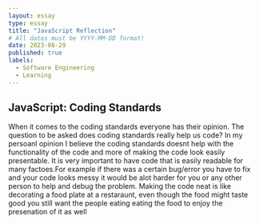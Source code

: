 ```yaml
---
layout: essay
type: essay
title: "JavaScript Reflection"
# All dates must be YYYY-MM-DD format!
date: 2023-08-29
published: true
labels:
  - Software Engineering
  - Learning
---
```


## JavaScript: Coding Standards

When it comes to the coding standards everyone has their opinion. The question to be asked does coding standards really help us code? In my persoanl opinion I believe the coding standards doesnt help with the functionality of the code and more of making the code look easily presentable. It is very important to have code that is easily readable for many factoes.For example if there was a certain bug/error you have to fix and your code looks messy it would be alot harder for you or any other person to help and debug the problem. Making the code neat is like decorating a food plate at a restaraunt, even though the food might taste good you still want the people eating eating the food to enjoy the presenation of it as well